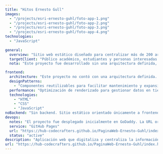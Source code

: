 ```yaml
---
title: "Hitos Ernesto Gull"
images:
  - "/projects/esri-ernesto-guhl/foto-app-1.png"
  - "/projects/esri-ernesto-guhl/foto-app-2.png"
  - "/projects/esri-ernesto-guhl/foto-app-3.png"
  - "/projects/esri-ernesto-guhl/foto-app-4.png"
technologies:
  - "JavaScript"
  
general:
  overview: "Sitio web estático diseñado para centralizar más de 200 archivos PDF con información histórica, logros y contribuciones del Dr. Ernesto Gull. La aplicación organiza estos contenidos para facilitar el acceso público, especialmente para estudiantes e investigadores."
  targetClient: "Público académico, estudiantes y personas interesadas en la trayectoria de Ernesto Gull. El proyecto fue promovido por su esposa para preservar y compartir su legado."
  nota: "Este proyecto fue desarrollado sin una arquitectura definida, según indicación del jefe técnico. Con el tiempo se detectaron problemas de rendimiento debido a la carga inicial de más de 200 PDFs e imágenes, por lo que se propuso migrar a React y externalizar estos recursos. Sin embargo, tras mi salida del equipo, no tengo información sobre si dichas mejoras se implementaron o se continuó con el desarrollo."

frontend:
  architecture: "Este proyecto no contó con una arquitectura definida. Se construyó siguiendo decisiones puntuales del jefe técnico."
  designPatterns:
    - "Componentes reutilizables para facilitar mantenimiento y expansibilidad."
  performance: "Optimización de renderizado para gestionar datos en tiempo real."
  technologies:
    - "HTML"
    - "CSS"
    - "JavaScript"
noBackend: "Sin backend. Sitio estático orientado únicamente a frontend."
devops: 
  notes: "El proyecto fue desplegado inicialmente en GoDaddy. La URL original del cliente ya no está disponible. Esta es una demo independiente que armé para presentar avances."
  service: "GitHub Pages"
  url: "https://hub-codecrafters.github.io/PaginaWeb-Ernesto-Guhl/index.html"
  status: "active"
description: "Aplicación web que digitaliza y centraliza la información histórica de Ernesto Gull. Contiene PDFs, imágenes, artículos de prensa y memorias personales, organizados para fácil consulta."
url: "https://hub-codecrafters.github.io/PaginaWeb-Ernesto-Guhl/index.html"
---
```

